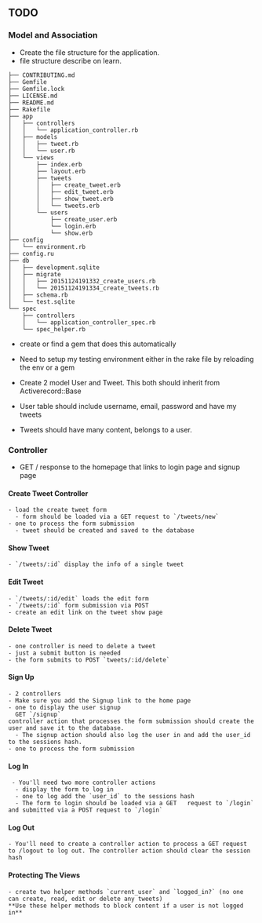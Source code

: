 ## TODO
  ### Model and Association
  - Create the file structure for the application.
   - file structure describe on learn.
   ```
   ├── CONTRIBUTING.md
   ├── Gemfile
   ├── Gemfile.lock
   ├── LICENSE.md
   ├── README.md
   ├── Rakefile
   ├── app
   │   ├── controllers
   │   │   └── application_controller.rb
   │   ├── models
   │   │   ├── tweet.rb
   │   │   └── user.rb
   │   └── views
   │       ├── index.erb
   │       ├── layout.erb
   │       ├── tweets
   │       │   ├── create_tweet.erb
   │       │   ├── edit_tweet.erb
   │       │   ├── show_tweet.erb
   │       │   └── tweets.erb
   │       └── users
   │           ├── create_user.erb
   │           └── login.erb
   │           └── show.erb
   ├── config
   │   └── environment.rb
   ├── config.ru
   ├── db
   │   ├── development.sqlite
   │   ├── migrate
   │   │   ├── 20151124191332_create_users.rb
   │   │   └── 20151124191334_create_tweets.rb
   │   ├── schema.rb
   │   └── test.sqlite
   └── spec
       ├── controllers
       │   └── application_controller_spec.rb
       └── spec_helper.rb
   ```
   - create or find a gem that does this automatically

  - Need to setup my testing environment either in the rake file by reloading the env or a gem

  - Create 2 model User and Tweet. This both should inherit
  from Activerecord::Base

  - User table should include username, email, password and have my tweets

  - Tweets should have many content, belongs to a user.

 ### Controller

 - GET / response to the homepage that links to login page and signup page

  #### Create Tweet Controller

    - load the create tweet form
      - form should be loaded via a GET request to `/tweets/new`
    - one to process the form submission
      - tweet should be created and saved to the database

  #### Show Tweet

    - `/tweets/:id` display the info of a single tweet

  #### Edit Tweet
    - `/tweets/:id/edit` loads the edit form
    - `/tweets/:id` form submission via POST
    - create an edit link on the tweet show page

  #### Delete Tweet
    - one controller is need to delete a tweet
    - just a submit button is needed
    - the form submits to POST `tweets/:id/delete`

  #### Sign Up
    - 2 controllers
    - Make sure you add the Signup link to the home page
    - one to display the user signup
      GET `/signup`
    controller action that processes the form submission should create the user and save it to the database.
      - The signup action should also log the user in and add the user_id to the sessions hash.
    - one to process the form submission

  #### Log In
     - You'll need two more controller actions
      - display the form to log in
      - one to log add the `user_id` to the sessions hash
      - The form to login should be loaded via a GET   request to `/login` and submitted via a POST request to `/login`

  #### Log Out
    - You'll need to create a controller action to process a GET request to /logout to log out. The controller action should clear the session hash

  #### Protecting The Views
    - create two helper methods `current_user` and `logged_in?` (no one can create, read, edit or delete any tweets)
    **Use these helper methods to block content if a user is not logged in**
